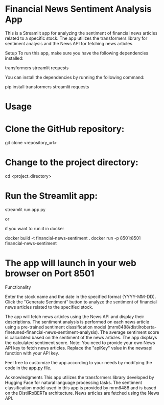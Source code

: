 # Financial News Sentiment Analysis App

This is a Streamlit app for analyzing the sentiment of financial news articles related to a specific stock. The app utilizes the transformers library for sentiment analysis and the News API for fetching news articles.

Setup
To run this app, make sure you have the following dependencies installed:

transformers
streamlit
requests

You can install the dependencies by running the following command:


pip install transformers streamlit requests

# Usage
# Clone the GitHub repository:

git clone <repository_url>

# Change to the project directory:

cd <project_directory>

# Run the Streamlit app:

streamlit run app.py

or 

if you want to run it in docker

docker build -t financial-news-sentiment .
docker run -p 8501:8501 financial-news-sentiment

# The app will launch in your web browser on Port 8501

Functionality

Enter the stock name and the date in the specified format (YYYY-MM-DD).
Click the "Generate Sentiment" button to analyze the sentiment of financial news articles related to the specified stock.

The app will fetch news articles using the News API and display their descriptions.
The sentiment analysis is performed on each news article using a pre-trained sentiment classification model (mrm8488/distilroberta-finetuned-financial-news-sentiment-analysis).
The average sentiment score is calculated based on the sentiment of the news articles.
The app displays the calculated sentiment score.
Note: You need to provide your own News API key to fetch news articles. Replace the "apiKey" value in the newsapi function with your API key.

Feel free to customize the app according to your needs by modifying the code in the app.py file.

Acknowledgments
This app utilizes the transformers library developed by Hugging Face for natural language processing tasks.
The sentiment classification model used in this app is provided by mrm8488 and is based on the DistilRoBERTa architecture.
News articles are fetched using the News API.

